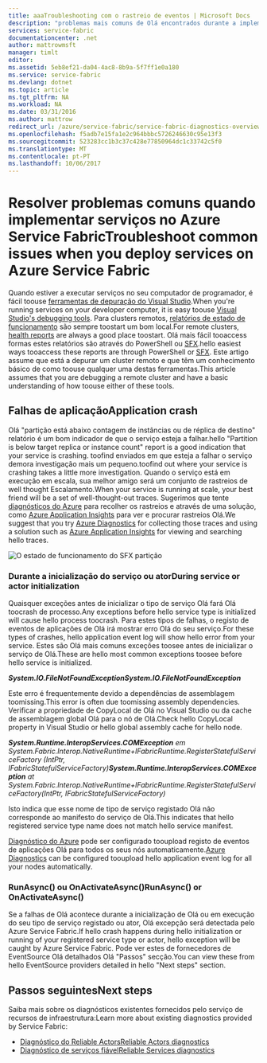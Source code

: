 ```yaml
---
title: aaaTroubleshooting com o rastreio de eventos | Microsoft Docs
description: "problemas mais comuns de Olá encontrados durante a implementação de serviços no Microsoft Azure Service Fabric."
services: service-fabric
documentationcenter: .net
author: mattrowmsft
manager: timlt
editor: 
ms.assetid: 5eb8ef21-da04-4ac8-8b9a-5f7ff1e0a180
ms.service: service-fabric
ms.devlang: dotnet
ms.topic: article
ms.tgt_pltfrm: NA
ms.workload: NA
ms.date: 03/31/2016
ms.author: mattrow
redirect_url: /azure/service-fabric/service-fabric-diagnostics-overview
ms.openlocfilehash: f5adb7e15fa1e2c964bbbc5726246630c95e13f3
ms.sourcegitcommit: 523283cc1b3c37c428e77850964dc1c33742c5f0
ms.translationtype: MT
ms.contentlocale: pt-PT
ms.lasthandoff: 10/06/2017
---
```

# <a name="troubleshoot-common-issues-when-you-deploy-services-on-azure-service-fabric"></a><span data-ttu-id="553a4-103">Resolver problemas comuns quando implementar serviços no Azure Service Fabric</span><span class="sxs-lookup"><span data-stu-id="553a4-103">Troubleshoot common issues when you deploy services on Azure Service Fabric</span></span>
<span data-ttu-id="553a4-104">Quando estiver a executar serviços no seu computador de programador, é fácil toouse [ferramentas de depuração do Visual Studio](service-fabric-diagnostics-how-to-monitor-and-diagnose-services-locally.md).</span><span class="sxs-lookup"><span data-stu-id="553a4-104">When you're running services on your developer computer, it is easy toouse [Visual Studio's debugging tools](service-fabric-diagnostics-how-to-monitor-and-diagnose-services-locally.md).</span></span> <span data-ttu-id="553a4-105">Para clusters remotos, [relatórios de estado de funcionamento](service-fabric-view-entities-aggregated-health.md) são sempre toostart um bom local.</span><span class="sxs-lookup"><span data-stu-id="553a4-105">For remote clusters, [health reports](service-fabric-view-entities-aggregated-health.md) are always a good place toostart.</span></span> <span data-ttu-id="553a4-106">Olá mais fácil tooaccess formas estes relatórios são através do PowerShell ou [SFX](service-fabric-visualizing-your-cluster.md).</span><span class="sxs-lookup"><span data-stu-id="553a4-106">hello easiest ways tooaccess these reports are through PowerShell or [SFX](service-fabric-visualizing-your-cluster.md).</span></span> <span data-ttu-id="553a4-107">Este artigo assume que está a depurar um cluster remoto e que têm um conhecimento básico de como toouse qualquer uma destas ferramentas.</span><span class="sxs-lookup"><span data-stu-id="553a4-107">This article assumes that you are debugging a remote cluster and have a basic understanding of how toouse either of these tools.</span></span>

## <a name="application-crash"></a><span data-ttu-id="553a4-108">Falhas de aplicação</span><span class="sxs-lookup"><span data-stu-id="553a4-108">Application crash</span></span>
<span data-ttu-id="553a4-109">Olá "partição está abaixo contagem de instâncias ou de réplica de destino" relatório é um bom indicador de que o serviço esteja a falhar.</span><span class="sxs-lookup"><span data-stu-id="553a4-109">hello "Partition is below target replica or instance count" report is a good indication that your service is crashing.</span></span> <span data-ttu-id="553a4-110">toofind enviados em que esteja a falhar o serviço demora investigação mais um pequeno.</span><span class="sxs-lookup"><span data-stu-id="553a4-110">toofind out where your service is crashing takes a little more investigation.</span></span> <span data-ttu-id="553a4-111">Quando o serviço está em execução em escala, sua melhor amigo será um conjunto de rastreios de well thought Escalamento.</span><span class="sxs-lookup"><span data-stu-id="553a4-111">When your service is running at scale, your best friend will be a set of well-thought-out traces.</span></span>  <span data-ttu-id="553a4-112">Sugerimos que tente [diagnósticos do Azure](service-fabric-diagnostics-how-to-setup-wad.md) para recolher os rastreios e através de uma solução, como [Azure Application Insights](https://azure.microsoft.com/services/application-insights/) para ver e procurar rastreios Olá.</span><span class="sxs-lookup"><span data-stu-id="553a4-112">We suggest that you try [Azure Diagnostics](service-fabric-diagnostics-how-to-setup-wad.md) for collecting those traces and using a solution such as [Azure Application Insights](https://azure.microsoft.com/services/application-insights/) for viewing and searching hello traces.</span></span>

![O estado de funcionamento do SFX partição](./media/service-fabric-diagnostics-troubleshoot-common-scenarios/crashNewApp.png)

### <a name="during-service-or-actor-initialization"></a><span data-ttu-id="553a4-114">Durante a inicialização do serviço ou ator</span><span class="sxs-lookup"><span data-stu-id="553a4-114">During service or actor initialization</span></span>
<span data-ttu-id="553a4-115">Quaisquer exceções antes de inicializar o tipo de serviço Olá fará Olá toocrash de processo.</span><span class="sxs-lookup"><span data-stu-id="553a4-115">Any exceptions before hello service type is initialized will cause hello process toocrash.</span></span> <span data-ttu-id="553a4-116">Para estes tipos de falhas, o registo de eventos de aplicações de Olá irá mostrar erro Olá do seu serviço.</span><span class="sxs-lookup"><span data-stu-id="553a4-116">For these types of crashes, hello application event log will show hello error from your service.</span></span>
<span data-ttu-id="553a4-117">Estes são Olá mais comuns exceções toosee antes de inicializar o serviço de Olá.</span><span class="sxs-lookup"><span data-stu-id="553a4-117">These are hello most common exceptions toosee before hello service is initialized.</span></span>

<span data-ttu-id="553a4-118">***System.IO.FileNotFoundException***</span><span class="sxs-lookup"><span data-stu-id="553a4-118">***System.IO.FileNotFoundException***</span></span>

<span data-ttu-id="553a4-119">Este erro é frequentemente devido a dependências de assemblagem toomissing.</span><span class="sxs-lookup"><span data-stu-id="553a4-119">This error is often due toomissing assembly dependencies.</span></span> <span data-ttu-id="553a4-120">Verificar a propriedade de CopyLocal de Olá no Visual Studio ou da cache de assemblagem global Olá para o nó de Olá.</span><span class="sxs-lookup"><span data-stu-id="553a4-120">Check hello CopyLocal property in Visual Studio or hello global assembly cache for hello node.</span></span>

<span data-ttu-id="553a4-121">***System.Runtime.InteropServices.COMException*** *em System.Fabric.Interop.NativeRuntime+IFabricRuntime.RegisterStatefulServiceFactory (IntPtr, IFabricStatefulServiceFactory)*</span><span class="sxs-lookup"><span data-stu-id="553a4-121">***System.Runtime.InteropServices.COMException*** *at System.Fabric.Interop.NativeRuntime+IFabricRuntime.RegisterStatefulServiceFactory(IntPtr, IFabricStatefulServiceFactory)*</span></span>

 <span data-ttu-id="553a4-122">Isto indica que esse nome de tipo de serviço registado Olá não corresponde ao manifesto do serviço de Olá.</span><span class="sxs-lookup"><span data-stu-id="553a4-122">This indicates that hello registered service type name does not match hello service manifest.</span></span>

<span data-ttu-id="553a4-123">[Diagnóstico do Azure](service-fabric-diagnostics-how-to-setup-wad.md) pode ser configurado tooupload registo de eventos de aplicações Olá para todos os seus nós automaticamente.</span><span class="sxs-lookup"><span data-stu-id="553a4-123">[Azure Diagnostics](service-fabric-diagnostics-how-to-setup-wad.md) can be configured tooupload hello application event log for all your nodes automatically.</span></span>

### <a name="runasync-or-onactivateasync"></a><span data-ttu-id="553a4-124">RunAsync() ou OnActivateAsync()</span><span class="sxs-lookup"><span data-stu-id="553a4-124">RunAsync() or OnActivateAsync()</span></span>
<span data-ttu-id="553a4-125">Se a falhas de Olá acontece durante a inicialização de Olá ou em execução do seu tipo de serviço registado ou ator, Olá excepção será detectada pelo Azure Service Fabric.</span><span class="sxs-lookup"><span data-stu-id="553a4-125">If hello crash happens during hello initialization or running of your registered service type or actor, hello exception will be caught by Azure Service Fabric.</span></span> <span data-ttu-id="553a4-126">Pode ver estes de fornecedores de EventSource Olá detalhados Olá "Passos" secção.</span><span class="sxs-lookup"><span data-stu-id="553a4-126">You can view these from hello EventSource providers detailed in hello "Next steps" section.</span></span>

## <a name="next-steps"></a><span data-ttu-id="553a4-127">Passos seguintes</span><span class="sxs-lookup"><span data-stu-id="553a4-127">Next steps</span></span>
<span data-ttu-id="553a4-128">Saiba mais sobre os diagnósticos existentes fornecidos pelo serviço de recursos de infraestrutura:</span><span class="sxs-lookup"><span data-stu-id="553a4-128">Learn more about existing diagnostics provided by Service Fabric:</span></span>

* [<span data-ttu-id="553a4-129">Diagnóstico do Reliable Actors</span><span class="sxs-lookup"><span data-stu-id="553a4-129">Reliable Actors diagnostics</span></span>](service-fabric-reliable-actors-diagnostics.md)
* [<span data-ttu-id="553a4-130">Diagnóstico de serviços fiável</span><span class="sxs-lookup"><span data-stu-id="553a4-130">Reliable Services diagnostics</span></span>](service-fabric-reliable-services-diagnostics.md)


